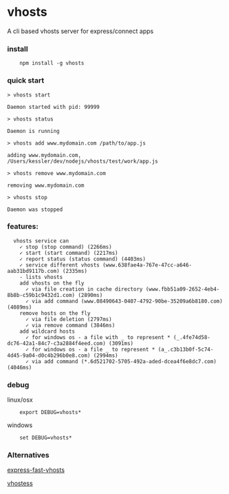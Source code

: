 # vhosts

A cli based vhosts server for express/connect apps

### install
```
	npm install -g vhosts
```

### quick start
```
> vhosts start

Daemon started with pid: 99999

> vhosts status

Daemon is running

> vhosts add www.mydomain.com /path/to/app.js

adding www.mydomain.com, /Users/kessler/dev/nodejs/vhosts/test/work/app.js

> vhosts remove www.mydomain.com

removing www.mydomain.com

> vhosts stop

Daemon was stopped
```
### features:
```
  vhosts service can
    ✓ stop (stop command) (2266ms)
    ✓ start (start command) (2217ms)
    ✓ report status (status command) (4403ms)
    ✓ service different vhosts (www.638fae4a-767e-47cc-a646-aab31bd9117b.com) (2335ms)
    - lists vhosts
    add vhosts on the fly
      ✓ via file creation in cache directory (www.fbb51a09-2652-4eb4-8b8b-c59b1c9432d1.com) (2890ms)
      ✓ via add command (www.08490643-0407-4792-90be-35209a6b8180.com) (4089ms)
    remove hosts on the fly
      ✓ via file deletion (2797ms)
      ✓ via remove command (3846ms)
    add wildcard hosts
      ✓ for windows os - a file with _ to represent * (_.4fe74d58-dc76-42a1-84c7-c3a2884f4eed.com) (3091ms)
      ✓ for windows os - a file _ to represent * (a_.c3b13b0f-5c74-4d45-9a04-d0c4b296b0e8.com) (2994ms)
      ✓ via add command (*.6d521702-5705-492a-aded-dcea4f6e8dc7.com) (4046ms)
```
### debug

linux/osx
```
	export DEBUG=vhosts*
```
windows
```
	set DEBUG=vhosts*
```

### Alternatives

[express-fast-vhosts](https://www.npmjs.org/package/express-fast-vhosts)

[vhostess](https://www.npmjs.org/package/vhostess)
